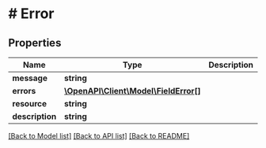 # # Error

## Properties

Name | Type | Description | Notes
------------ | ------------- | ------------- | -------------
**message** | **string** |  | [optional]
**errors** | [**\OpenAPI\Client\Model\FieldError[]**](FieldError.md) |  | [optional]
**resource** | **string** |  | [optional]
**description** | **string** |  | [optional]

[[Back to Model list]](../../README.md#models) [[Back to API list]](../../README.md#endpoints) [[Back to README]](../../README.md)
